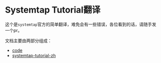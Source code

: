 # Systemtap Tutorial翻译

这个是`systemtap`官方的简单翻译，难免会有一些错误，各位看到的话，请随手发一个pr。

文档主要由两部分组成：

- [code](./code)
- [systemtap-tutorial-zh](./systemtap-tutorial-zh/)

